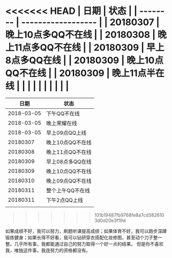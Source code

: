 <<<<<<< HEAD
| 日期     | 状态               |
| -------- | ------------------ |
| 20180307 | 晚上10点多QQ不在线 |
| 20180308 | 晚上11点多QQ不在线 |
| 20180309 | 早上8点多QQ在线    |
| 20180309 | 晚上10点QQ不在线   |
| 20180309 | 晚上11点半在线     |
|          |                    |
|          |                    |
|          |                    |
=======
| 日期     | 状态             |
| -------- | ---------------- |
| 2018-03-05 | 下午QQ不在线         |
| 2018-03-05 | 晚上荣耀在线 |
| 2018-03-05 | 早上09点QQ上线  |
| 20180307 | 晚上10点QQ不在线 |
| 20180308 | 晚上11点QQ不在线 |
| 20180309 | 早上08点多QQ在线 |
| 20180309 | 晚上10点QQ不在线 |
| 20180310 | 晚上09点QQ不在线 |
| 20180311 | 整个上午QQ不在线 |
| 20180311 | 下午2点QQ上线 |
|          |                  |
>>>>>>> 101b19487fb9768fe8a7cd3826103d0d20e3f19d

如果成绩不好，我可以努力，刷题听课提高成绩；如果体育不好，我可以跑步深蹲锻炼健身；如果长得不好看，我可以钻研穿衣搭配化妆修图，甚至动个刀子整一整。几乎所有事，我都能通过自己的努力取得一个好一点的结果。 但是你不喜欢我，唯独这件事，我连努力的资格都没有。